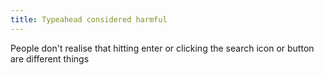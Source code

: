 ```yaml
---
title: Typeahead considered harmful
---
```


People don't realise that hitting enter or clicking the search icon or button
are different things
